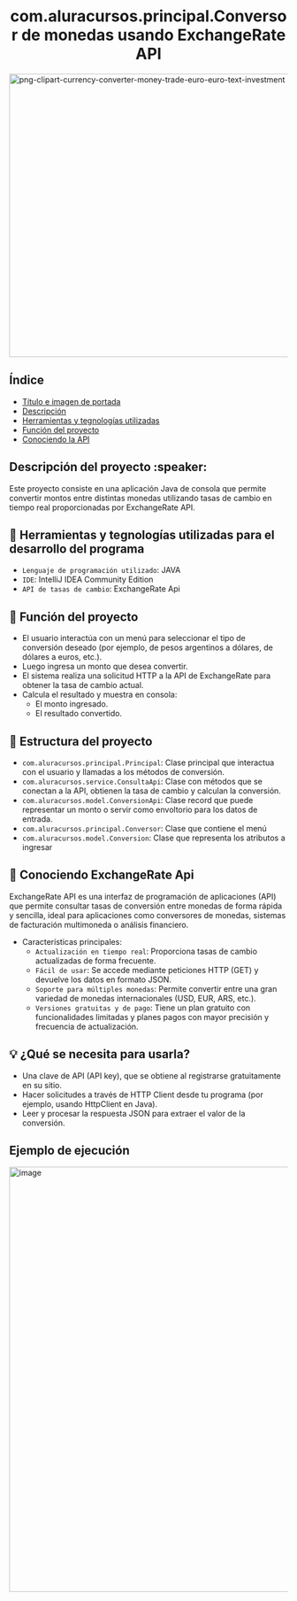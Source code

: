 <h1 align="center"> com.aluracursos.principal.Conversor de monedas usando ExchangeRate API</h1>
<img width="900" height="512" alt="png-clipart-currency-converter-money-trade-euro-euro-text-investment" src="https://github.com/user-attachments/assets/1147f05c-3917-4ef9-970d-e235797cd9ac" />


## Índice
* [Título e imagen de portada](#Título-e-imagen-de-portada)
* [Descripción](#descripción)
* [Herramientas y tegnologías utilizadas](#herramientas-y-tegnologías-utilizadas)
* [Función del proyecto](#función-del-proyecto)
* [Conociendo la API](#conociendo-la-api)

<h2>Descripción del proyecto :speaker:</h2>
Este proyecto consiste en una aplicación Java de consola que permite convertir montos entre distintas monedas utilizando tasas de cambio en tiempo real proporcionadas por ExchangeRate API.

## :wrench: Herramientas y tegnologías utilizadas para el desarrollo del programa
-  `Lenguaje de programación utilizado`: JAVA
-  `IDE`: IntelliJ IDEA Community Edition
-  `API de tasas de cambio`: ExchangeRate Api

## :hammer: Función del proyecto
- El usuario interactúa con un menú para seleccionar el tipo de conversión deseado (por ejemplo, de pesos argentinos a dólares, de dólares a euros, etc.).
- Luego ingresa un monto que desea convertir.
- El sistema realiza una solicitud HTTP a la API de ExchangeRate para obtener la tasa de cambio actual.
- Calcula el resultado y muestra en consola:
   - El monto ingresado.
   - El resultado convertido.
 
 ## :bridge_at_night: Estructura del proyecto
-  `com.aluracursos.principal.Principal`: Clase principal que interactua con el usuario y llamadas a los métodos de conversión.
-  `com.aluracursos.service.ConsultaApi`: Clase con métodos que se conectan a la API, obtienen la tasa de cambio y calculan la conversión.
-  `com.aluracursos.model.ConversionApi`: Clase record que puede representar un monto o servir como envoltorio para los datos de entrada.
- `com.aluracursos.principal.Conversor`: Clase que contiene el menú
- `com.aluracursos.model.Conversion`: Clase que representa los atributos a ingresar

  
## :pushpin: Conociendo ExchangeRate Api
ExchangeRate API es una interfaz de programación de aplicaciones (API) que permite consultar tasas de conversión entre monedas de forma rápida y sencilla, ideal para aplicaciones como conversores de monedas, sistemas de facturación multimoneda o análisis financiero.
- Características principales:
  - `Actualización en tiempo real`: Proporciona tasas de cambio actualizadas de forma frecuente.
  - `Fácil de usar`: Se accede mediante peticiones HTTP (GET) y devuelve los datos en formato JSON.
  - `Soporte para múltiples monedas`: Permite convertir entre una gran variedad de monedas internacionales (USD, EUR, ARS, etc.).
  - `Versiones gratuitas y de pago`: Tiene un plan gratuito con funcionalidades limitadas y planes pagos con mayor precisión y frecuencia de actualización.



 ## :bulb: ¿Qué se necesita para usarla?
- Una clave de API (API key), que se obtiene al registrarse gratuitamente en su sitio.
- Hacer solicitudes a través de HTTP Client desde tu programa (por ejemplo, usando HttpClient en Java).
- Leer y procesar la respuesta JSON para extraer el valor de la conversión.

## Ejemplo de ejecución

<img width="1366" height="768" alt="image" src="https://github.com/user-attachments/assets/4d1c83e0-5597-4dff-9cf8-94c52dcad5ee" />
